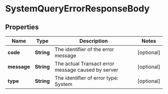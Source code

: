 
# SystemQueryErrorResponseBody

## Properties
Name | Type | Description | Notes
------------ | ------------- | ------------- | -------------
**code** | **String** | The identifier of the error message |  [optional]
**message** | **String** | The actual Transact error message caused by server |  [optional]
**type** | **String** | The identifier of error type: System |  [optional]



